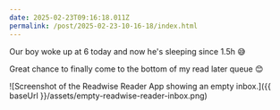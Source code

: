 ```yaml
---
date: 2025-02-23T09:16:18.011Z
permalink: /post/2025-02-23-10-16-18/index.html
---
```


Our boy woke up at 6 today and now he's sleeping since 1.5h 😅

Great chance to finally come to the bottom of my read later queue 😊 

![Screenshot of the Readwise Reader App showing an empty inbox.]({{ baseUrl }}/assets/empty-readwise-reader-inbox.png)